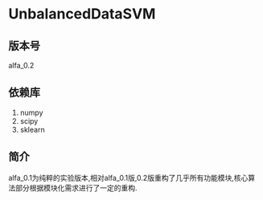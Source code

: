 # UnbalancedDataSVM #

## 版本号 ##
alfa_0.2

## 依赖库 ##
1. numpy
2. scipy
3. sklearn

## 简介 ##

alfa_0.1为纯粹的实验版本,相对alfa_0.1版,0.2版重构了几乎所有功能模块,核心算法部分根据模块化需求进行了一定的重构.